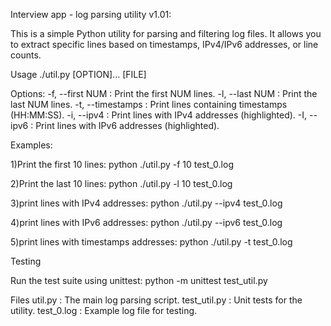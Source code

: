 Interview app - log parsing utility v1.01:

This is a simple Python utility for parsing and filtering log files. It allows you to extract specific lines based on timestamps, IPv4/IPv6 addresses, or line counts.

Usage
./util.py [OPTION]... [FILE]

Options:
-f, --first NUM  : Print the first NUM lines.
-l, --last NUM   : Print the last NUM lines.
-t, --timestamps : Print lines containing timestamps (HH:MM:SS).
-i, --ipv4       : Print lines with IPv4 addresses (highlighted).
-I, --ipv6       : Print lines with IPv6 addresses (highlighted).

Examples:

1)Print the first 10 lines:
python ./util.py -f 10 test_0.log

2)Print the last 10 lines:
python ./util.py -l 10 test_0.log

3)print lines with IPv4 addresses:
python ./util.py --ipv4 test_0.log

4)print lines with IPv6 addresses:
python ./util.py --ipv6 test_0.log

5)print lines with timestamps addresses:
python ./util.py -t test_0.log



Testing

Run the test suite using unittest:
python -m unittest test_util.py

Files
util.py : The main log parsing script.
test_util.py : Unit tests for the utility.
test_0.log : Example log file for testing.